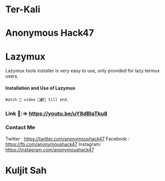 # Ter-Kali
# Anonymous Hack47
# Lazymux
Lazymux tools installer is very easy to use, only provided for lazy termux users.

#### Installation and Use of Lazymux
```
Watch 👀 video 🎥📹📼 till end. 
```
### Link 🔗:=> https://youtu.be/uY8dBlaTku8

### Contact Me
Twitter   : https://twitter.com/anonymoushack47
Facebook : https://fb.com/anonymoushack47
Instagram: https://instagram.com/anonymoushack47

# Kuljit Sah
